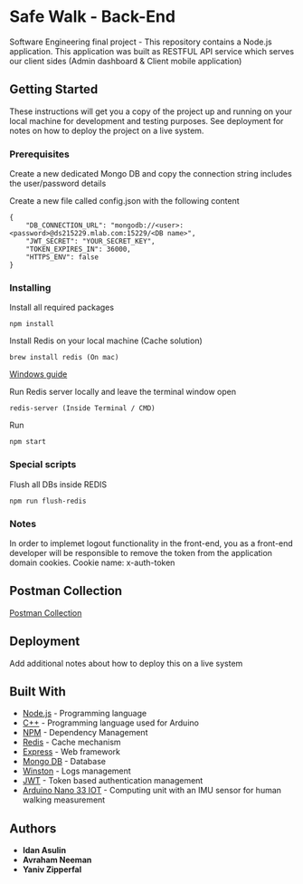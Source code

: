 # Safe Walk - Back-End

Software Engineering final project - This repository contains a Node.js application. This application was built as RESTFUL API service which serves our client sides (Admin dashboard & Client mobile application) 

## Getting Started

These instructions will get you a copy of the project up and running on your local machine for development and testing purposes. See deployment for notes on how to deploy the project on a live system.

### Prerequisites

Create a new dedicated Mongo DB and copy the connection string includes the user/password details

Create a new file called config.json with the following content

```
{
    "DB_CONNECTION_URL": "mongodb://<user>:<password>@ds215229.mlab.com:15229/<DB name>",
    "JWT_SECRET": "YOUR_SECRET_KEY",
    "TOKEN_EXPIRES_IN": 36000,
    "HTTPS_ENV": false
}
```

### Installing

Install all required packages

```
npm install
```

Install Redis on your local machine (Cache solution)

```
brew install redis (On mac)
```
[Windows guide](https://redislabs.com/blog/redis-on-windows-8-1-and-previous-versions)

Run Redis server locally and leave the terminal window open

```
redis-server (Inside Terminal / CMD)
```

Run

```
npm start
```

### Special scripts

Flush all DBs inside REDIS

```
npm run flush-redis
```

### Notes

In order to implemet logout functionality in the front-end, you as a front-end developer will be responsible to remove the token from the application domain cookies. Cookie name: x-auth-token

## Postman Collection

[Postman Collection](https://documenter.getpostman.com/view/5659041/SWTHbF9Z?version=latest)

## Deployment

Add additional notes about how to deploy this on a live system

## Built With

* [Node.js](http://www.dropwizard.io/1.0.2/docs/) - Programming language
* [C++](http://www.cplusplus.com/) - Programming language used for Arduino
* [NPM](https://www.npmjs.com/) - Dependency Management
* [Redis](https://redis.io) - Cache mechanism
* [Express](https://expressjs.com/) - Web framework
* [Mongo DB](https://www.mongodb.com/) - Database
* [Winston](https://github.com/winstonjs/winston) - Logs management
* [JWT](https://www.npmjs.com/package/jsonwebtoken) - Token based authentication management
* [Arduino Nano 33 IOT](https://store.arduino.cc/arduino-nano-33-iot) - Computing unit with an IMU sensor for human walking measurement

## Authors

* **Idan Asulin**
* **Avraham Neeman**
* **Yaniv Zipperfal**
